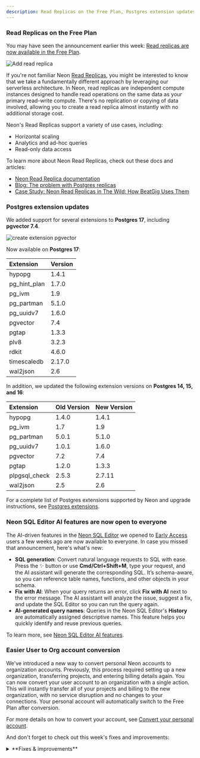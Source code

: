 ```yaml
---
description: Read Replicas on the Free Plan, Postgres extension updates, SQL Editor AI features open to all, and easier User to Org conversion
---
```


### Read Replicas on the Free Plan

You may have seen the announcement earlier this week: [Read replicas are now available in the Free Plan](https://neon.tech/blog/create-read-replicas-in-the-free-plan).

![Add read replica](/docs/relnotes/add_read_replica.png)

If you're not familiar Neon [Read Replicas](/docs/introduction/read-replicas), you might be interested to know that we take a fundamentally different approach by leveraging our serverless architecture. In Neon, read replicas are independent compute instances designed to handle read operations on the same data as your primary read-write compute. There's no replication or copying of data involved, allowing you to create a read replica almost instantly with no additional storage cost.

Neon's Read Replicas support a variety of use cases, including:

- Horizontal scaling
- Analytics and ad-hoc queries
- Read-only data access

To learn more about Neon Read Replicas, check out these docs and articles:

- [Neon Read Replica documentation](/docs/introduction/read-replicas)
- [Blog: The problem with Postgres replicas](https://neon.tech/blog/the-problem-with-postgres-replicas)
- [Case Study: Neon Read Replicas in The Wild: How BeatGig Uses Them](https://neon.tech/blog/neon-read-replicas-in-the-wild-how-beatgig-uses-them)

### Postgres extension updates

We added support for several extensions to **Postgres 17**, including **pgvector 7.4**.

![create extension pgvector](/docs/relnotes/create_extension_pgvector.png)

Now available on **Postgres 17**:

| Extension    | Version |
| :----------- | :------ |
| hypopg       | 1.4.1   |
| pg_hint_plan | 1.7.0   |
| pg_ivm       | 1.9     |
| pg_partman   | 5.1.0   |
| pg_uuidv7    | 1.6.0   |
| pgvector     | 7.4     |
| pgtap        | 1.3.3   |
| plv8         | 3.2.3   |
| rdkit        | 4.6.0   |
| timescaledb  | 2.17.0  |
| wal2json     | 2.6     |

In addition, we updated the following extension versions on **Postgres 14, 15, and 16**:

| Extension     | Old Version | New Version |
| :------------ | :---------- | :---------- |
| hypopg        | 1.4.0       | 1.4.1       |
| pg_ivm        | 1.7         | 1.9         |
| pg_partman    | 5.0.1       | 5.1.0       |
| pg_uuidv7     | 1.0.1       | 1.6.0       |
| pgvector      | 7.2         | 7.4         |
| pgtap         | 1.2.0       | 1.3.3       |
| plpgsql_check | 2.5.3       | 2.7.11      |
| wal2json      | 2.5         | 2.6         |

For a complete list of Postgres extensions supported by Neon and upgrade instructions, see [Postgres extensions](/docs/extensions/pg-extensions).

### Neon SQL Editor AI features are now open to everyone

The AI-driven features in the [Neon SQL Editor](/docs/get-started-with-neon/query-with-neon-sql-editor) we opened to [Early Access](https://neon.tech/early-access-program) users a few weeks ago are now available to everyone. In case you missed that announcement, here's what's new:

- **SQL generation**: Convert natural language requests to SQL with ease. Press the ✨ button or use **Cmd/Ctrl+Shift+M**, type your request, and the AI assistant will generate the corresponding SQL. It’s schema-aware, so you can reference table names, functions, and other objects in your schema.
- **Fix with AI**: When your query returns an error, click **Fix with AI** next to the error message. The AI assistant will analyze the issue, suggest a fix, and update the SQL Editor so you can run the query again.
- **AI-generated query names**: Queries in the Neon SQL Editor's **History** are automatically assigned descriptive names. This feature helps you quickly identify and reuse previous queries.

To learn more, see [Neon SQL Editor AI features](/docs/get-started-with-neon/query-with-neon-sql-editor#ai-features).

### Easier User to Org account conversion

We've introduced a new way to convert personal Neon accounts to organization accounts. Previously, this process required setting up a new organization, transferring projects, and entering billing details again. You can now convert your user account to an organization with a single action. This will instantly transfer all of your projects and billing to the new organization, with no service disruption and no changes to your connections. Your personal account will automatically switch to the Free Plan after conversion.

For more details on how to convert your account, see [Convert your personal account](/docs/manage/organizations#convert-your-personal-account).

And don't forget to check out this week's fixes and improvements:

<details>

<summary>**Fixes & improvements**</summary>

- **Neon Console enhancement**

  We added a **Settings** option to the Account navigation sidebar in the Neon Console for easier access to personal and organization account settings.
  ![Account settings](/docs/relnotes/account_settings.png)

- **Neon API changes**

  - Updated the [Create Project](https://api-docs.neon.tech/reference/createproject) API to return a 404 error instead of a 500 error when an invalid region is specified.
  - Updated the `project_id` field for the `Get consumption metrics for each project` API. You can now specify project IDs as a comma-separated list in addition to an array of parameter values. This provides more flexibility when filtering responses by project. If omitted, the response will include all projects.
    - As an array: `project_ids=cold-poetry-09157238&project_ids=quiet-snow-71788278`
    - As a comma-separated list: `project_ids=cold-poetry-09157238,quiet-snow-71788278`

- **Fixes**

  We fixed an issue with the Neon Vercel Integration where the `PGPASSWORD` variable in Vercel was not defined as expected after enabling [branch protection](/docs/guides/protected-branches) on the main branch. Enabling branch protection resulted in a new password being generated for preview branches, rendering the existing `PGPASSWORD` setting invalid. To prevent this issue, a `PGPASSWORD` variable is now set for each new preview branch.

</details>
